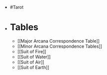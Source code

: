 - #Tarot
- # Tables
	- [[Major Arcana Correspondence Table]]
	- [[Minor Arcana Correspondence Tables]]
	- [[Suit of Fire]]
	- [[Suit of Water]]
	- [[Suit of Air]]
	- [[Suit of Earth]]